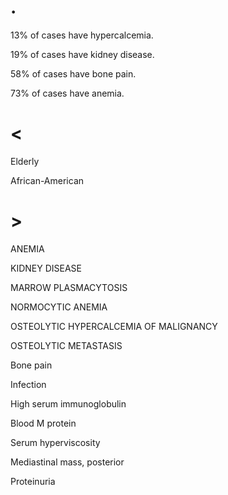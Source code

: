 # .

13% of cases have hypercalcemia.

19% of cases have kidney disease.

58% of cases have bone pain.

73% of cases have anemia.

# <

Elderly

African-American

# >

ANEMIA

KIDNEY DISEASE

MARROW PLASMACYTOSIS

NORMOCYTIC ANEMIA

OSTEOLYTIC HYPERCALCEMIA OF MALIGNANCY

OSTEOLYTIC METASTASIS

Bone pain

Infection

High serum immunoglobulin

Blood M protein

Serum hyperviscosity

Mediastinal mass, posterior

Proteinuria
